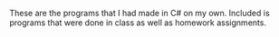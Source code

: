 These are the programs that I had made in C# on my own.  Included is programs that were done in class as well as homework assignments.
